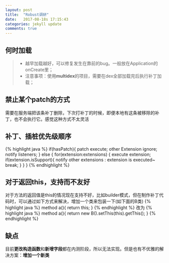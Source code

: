 ```yaml
---
layout: post
title:  "Robust调研"
date:   2017-08-18s 17:15:43
categories: jekyll update
comments: true
---
```

## 何时加载

> * 越早加载越好，可以修复发生在靠前的bug。一般放在Application的onCreate里；
> * 注意事项：使用**multidex**的项目，需要在dex全部加载完后执行补丁加载；
<!--break-->

## 禁止某个patch的方式

需要在服务端把该条补丁删除，下次打补丁的时候，即便本地有这条被移除的补丁，也不会执行它。感觉这种方式不太灵活

## 补丁、插桩优先级顺序

{% highlight java %}
if(hasPatch){
    patch execute;
    other Extension ignore;
    notify listeners;
} else {
    for(extension:extensions) {
        execute extension;
        if(extension.isSupport){
            notify other extensions : extension is executed~
            break;
        }
    }
}
{% endhighlight %}

## 对于返回this，支持而不友好

对于方法的返回值是this的情况现在支持不好，比如builder模式，但在制作补丁代码时，可以通过如下方式来解决，增加一个类来包装一下(如下面的B类)
{% highlight java %}
method a(){
  return this;
}
{% endhighlight %}
改为
{% highlight java %}
method a(){
  return new B().setThis(this).getThis();
}
{% endhighlight %}

## 缺点

目前**更改构造函数**和**新增字段**都在内测阶段，所以无法实现。但是也有不优雅的解决方案：**增加一个新类**
